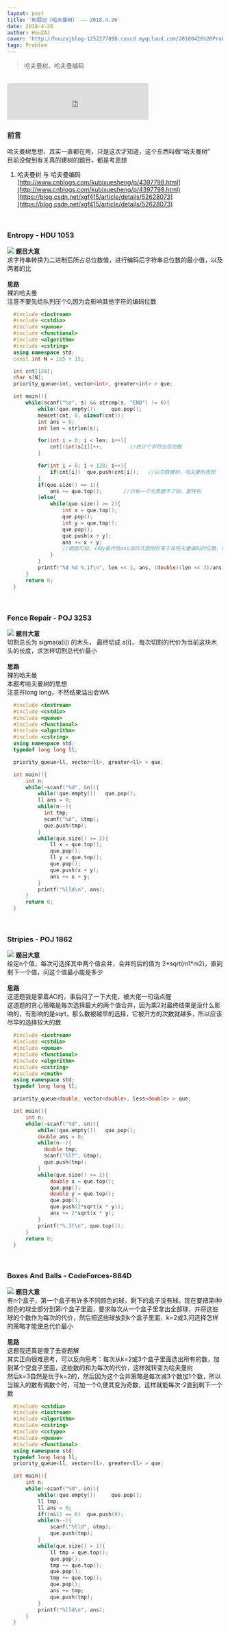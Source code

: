 ```yaml
---
layout: post
title: '刷题记（哈夫曼树） —— 2018.4.26'
date: 2018-4-26
author: HouZAJ
cover: 'http://houzajblog-1252277898.coscd.myqcloud.com/20180426%20Problem0426/20180426-01.png'
tags: Problem
---
```


> 哈夫曼树、哈夫曼编码    

<br>

<iframe type="text/html" src="http://music.163.com/outchain/player?type=2&id=22743825&auto=0&height=66" frameborder="no" border="0" marginwidth="0" marginheight="0" width="330" height="86"></iframe>      

<br>

### 前言   
哈夫曼树思想，其实一直都在用，只是这次才知道，这个东西叫做“哈夫曼树”  
目前没做到有关真的建树的题目，都是考思想  
1. 哈夫曼树 与 哈夫曼编码  
[http://www.cnblogs.com/kubixuesheng/p/4397798.html](http://www.cnblogs.com/kubixuesheng/p/4397798.html)   
[https://blog.csdn.net/xgf415/article/details/52628073](https://blog.csdn.net/xgf415/article/details/52628073)  
<br>

### Entropy - HDU 1053
![](http://houzajblog-1252277898.coscd.myqcloud.com/20180426%20Problem0426/Entropy%20-%20HDU%201053.jpg)
**题目大意**  
求字符串转换为二进制后所占总位数值，进行编码后字符串总位数的最小值，以及两者的比   
<br>
**思路**    
裸的哈夫曼  
注意不要先给队列压个0,因为会影响其他字符的编码位数  
```cpp
  #include <iostream>
  #include <cstdio>
  #include <queue>
  #include <functional>
  #include <algorithm>
  #include <cstring>
  using namespace std;
  const int N = 1e5 + 15;

  int cnt[128];
  char s[N];
  priority_queue<int, vector<int>, greater<int> > que;

  int main(){
      while(scanf("%s", s) && strcmp(s, "END") != 0){
          while(!que.empty())     que.pop();
          memset(cnt, 0, sizeof(cnt));
          int ans = 0;
          int len = strlen(s);

          for(int i = 0; i < len; i++){
              cnt[(int)s[i]]++;         //统计个字符出现次数
          }

          for(int i = 0; i < 128; i++){
              if(cnt[i])  que.push(cnt[i]);   //以次数建树，哈夫曼树思想
          }
          if(que.size() == 1){
              ans += que.top();       //只有一个元素建不了树，要特判
          }else{
              while(que.size() >= 2){
                  int x = que.top();
                  que.pop();
                  int y = que.top();
                  que.pop();
                  que.push(x + y);
                  ans += x + y;       
                  //画图可知，x和y最终给ans加的次数刚好等于其哈夫曼编码的位数，特别巧妙！
              }
          }
          printf("%d %d %.1f\n", len << 3, ans, (double)(len << 3)/ans);
      }
      return 0;
  }
```
<br>

### Fence Repair - POJ 3253
![](http://houzajblog-1252277898.coscd.myqcloud.com/20180426%20Problem0426/Fence%20Repair%20-%20POJ%203253%20.jpg)
**题目大意**  
切割总长为 sigma(a\[i]) 的木头， 最终切成 a\[i]， 每次切割的代价为当前这块木头的长度，求怎样切割总代价最小  
<br>
**思路**    
裸的哈夫曼  
本题考哈夫曼树的思想  
注意开long long，不然结果溢出会WA  
```cpp
  #include <iostream>
  #include <cstdio>
  #include <queue>
  #include <functional>
  #include <algorithm>
  #include <cstring>
  using namespace std;
  typedef long long ll;

  priority_queue<ll, vector<ll>, greater<ll> > que;

  int main(){
      int n;
      while(~scanf("%d", &n)){
      	  while(!que.empty())   que.pop();
          ll ans = 0;
          while(n--){
          	int tmp;
          	scanf("%d", &tmp);
          	que.push(tmp);
          }
          while(que.size() >= 2){
              ll x = que.top();
              que.pop();
              ll y = que.top();
              que.pop();
              que.push(x + y);
              ans += x + y;
          }
          printf("%lld\n", ans);
      }
      return 0;
  }
```
<br>

### Stripies - POJ 1862
![](http://houzajblog-1252277898.coscd.myqcloud.com/20180426%20Problem0426/Stripies%20-%20POJ%201862.jpg)
**题目大意**  
给定n个值，每次可选择其中两个值合并，合并的后的值为 2\*sqrt(m1\*m2)，直到剩下一个值，问这个值最小能是多少   
<br>
**思路**    
这道题我是蒙着AC的，事后问了一下大佬，被大佬一句话点醒  
这道题的贪心策略是每次选择最大的两个值合并，因为乘2对最终结果是没什么影响的，有影响的是sqrt，那么数被越早的选择，它被开方的次数就越多，所以应该尽早的选择较大的数  
```cpp
  #include <iostream>
  #include <cstdio>
  #include <queue>
  #include <functional>
  #include <algorithm>
  #include <cstring>
  #include <cmath>
  using namespace std;
  typedef long long ll;

  priority_queue<double, vector<double>, less<double> > que;

  int main(){
      int n;
      while(~scanf("%d", &n)){
      	  while(!que.empty())   que.pop();
          double ans = 0;
          while(n--){
          	double tmp;
          	scanf("%lf", &tmp);
          	que.push(tmp);
          }
          while(que.size() >= 2){
              double x = que.top();
              que.pop();
              double y = que.top();
              que.pop();
              que.push(2*sqrt(x * y));
              ans += 2*sqrt(x * y);
          }
          printf("%.3f\n", que.top());
      }
      return 0;
  }
```
<br>

### Boxes And Balls - CodeForces-884D
![](http://houzajblog-1252277898.coscd.myqcloud.com/20180426%20Problem0426/Boxes%20And%20Balls%20-%20CodeForces-884D.jpg)
**题目大意**  
有n个盒子，第一个盒子有许多不同颜色的球，剩下的盒子没有球。现在要把第i种颜色的球全部分到第i个盒子里面，要求每次从一个盒子里拿出全部球，并将这些球的个数作为每次的代价，然后把这些球放到k个盒子里面，k=2或3,问选择怎样的策略才能使总代价最小       
<br>
**思路**    
这题我还真是傻了去查题解  
其实正向很难思考，可以反向思考：每次从k=2或3个盒子里面选出所有的数，加到某个空盒子里面，这些数的和为每次的代价，这样就转变为哈夫曼树  
然后k=3自然是优于k=2的，然后因为这个合并策略是每次减3个数加1个数，所以当输入的数有偶数个时，可加一个0,使其变为奇数，这样就能每次-2直到剩下一个数  
```cpp
  #include <cstdio>
  #include <iostream>
  #include <algorithm>
  #include <cstring>
  #include <cctype>
  #include <queue>
  #include <functional>
  using namespace std;
  typedef long long ll;
  priority_queue<ll, vector<ll>, greater<ll> > que;

  int main(){
      int n;
      while(~scanf("%d", &n)){
          while(!que.empty())     que.pop();
          ll tmp;
          ll ans = 0;
          if((n&1) == 0)  que.push(0);
          while(n--){
              scanf("%lld", &tmp);
              que.push(tmp);
          }
          while(que.size() > 1){
              ll tmp = que.top();
              que.pop();
              tmp += que.top();
              que.pop();
              tmp += que.top();
              que.pop();
              ans += tmp;
              que.push(tmp);
          }
          printf("%lld\n", ans);
      }
  }
```  
<br>
